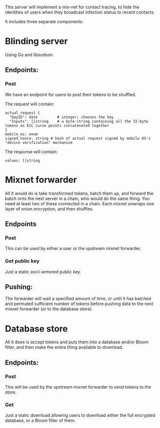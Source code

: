 This server will implement a mix-net for contact tracing, to hide the identities of users when they broadcast infection status to recent contacts.

It includes three separate components:

# Blinding server

Using Go and libsodium.

## Endpoints:

### Post
We have an endpoint for users to post their tokens to be shuffled.

The request will contain:

```
actual_request {
  "DayID": date         # integer; chooses the key
  "Inputs": []string    # a byte-string containing all the 32-byte tokens as ECC curve points concatenated together
}
mobile_os: enum
signed_nonce: string # hash of actual request signed by mobile OS's "device verification" mechanism
```

The response will contain:

```
values: []string
```

# Mixnet forwarder

All it would do is take transformed tokens, batch them up, and forward the batch onto the next server in a chain, who would do the same thing. You need at least two of these connected in a chain. Each mixnet unwraps one layer of onion encryption, and then shuffles.

## Endpoints

### Post

This can be used by either a user or the upstream mixnet forwarder.

### Get public key

Just a static ascii-armored public key.

## Pushing:
The forwarder will wait a specified amount of time, or until it has batched and permuted sufficient number of tokens before pushing data to the next mixnet forwarder (or to the database store).

# Database store

All it does is accept tokens and puts them into a database and/or Bloom filter, and then make the entire thing available to download.

## Endpoints:

### Post

This will be used by the upstream mixnet forwarder to send tokens to the store.

### Get

Just a static download allowing users to download either the full encrypted database, or a Bloom filter of them.
